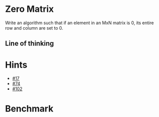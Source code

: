 ﻿# Zero Matrix
Write an algorithm such that if an element in an MxN matrix is 0, its entire row and 
column are set to 0.

## Line of thinking

# Hints
- [#17](../../../hints.md#17)
- [#74](../../../hints.md#74)
- [#102](../../../hints.md#102)


# Benchmark
